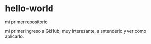 # hello-world
mi primer repositorio

mi primer ingreso a GitHub, muy interesante, a entenderlo y ver como aplicarlo.
